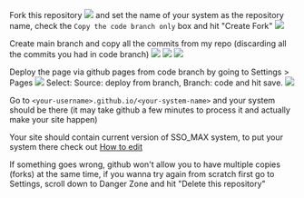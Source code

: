 Fork this repository
![](https://raw.githubusercontent.com/kezsulap/SSO_MAX_CC/move-stuff-draft/README-files/3.png)
and set the name of your system as the repository name, check the
`Copy the code branch only` box and hit "Create Fork"
![](https://raw.githubusercontent.com/kezsulap/SSO_MAX_CC/move-stuff-draft/README-files/4.png)

Create main branch and copy all the commits from my repo (discarding all the commits you had in code branch)
![](https://raw.githubusercontent.com/kezsulap/SSO_MAX_CC/move-stuff-draft/README-files/17.png)
![](https://raw.githubusercontent.com/kezsulap/SSO_MAX_CC/move-stuff-draft/README-files/18.png)
![](https://raw.githubusercontent.com/kezsulap/SSO_MAX_CC/move-stuff-draft/README-files/19.png)

Deploy the page via github pages from code branch by going to Settings > Pages
![](https://raw.githubusercontent.com/kezsulap/SSO_MAX_CC/move-stuff-draft/README-files/10.png)
Select: Source: deploy from branch,
Branch: code and hit save.
![](https://raw.githubusercontent.com/kezsulap/SSO_MAX_CC/move-stuff-draft/README-files/11.png)

Go to `<your-username>.github.io/<your-system-name>` and your system should be there (it may take github a few minutes to process it and actually make your site happen)

Your site should contain current version of SSO_MAX system, to put your system there check out [How to edit](https://github.com/kezsulap/SSO_MAX_CC/blob/move-stuff-draft/en-editing.md)

If something goes wrong, github won't allow you to have multiple copies (forks) at the same time, if you wanna try again from scratch first go to Settings, scroll down to Danger Zone and hit "Delete this repository"
